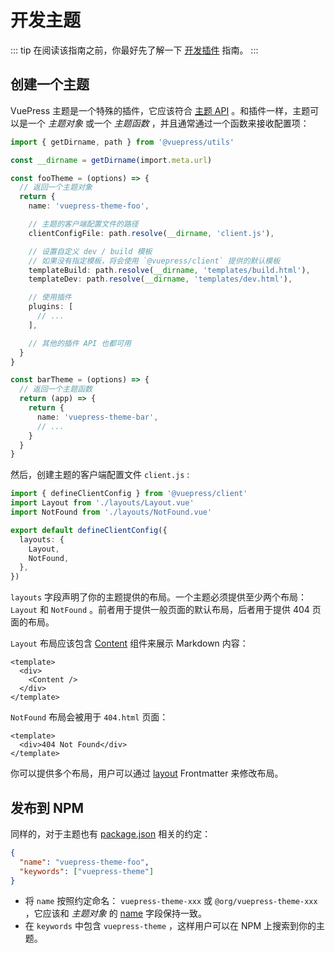 # 开发主题

::: tip
在阅读该指南之前，你最好先了解一下 [开发插件](./plugin.md) 指南。
:::

## 创建一个主题

VuePress 主题是一个特殊的插件，它应该符合 [主题 API](../reference/theme-api.md) 。和插件一样，主题可以是一个 _主题对象_ 或一个 _主题函数_ ，并且通常通过一个函数来接收配置项：

```ts
import { getDirname, path } from '@vuepress/utils'

const __dirname = getDirname(import.meta.url)

const fooTheme = (options) => {
  // 返回一个主题对象
  return {
    name: 'vuepress-theme-foo',

    // 主题的客户端配置文件的路径
    clientConfigFile: path.resolve(__dirname, 'client.js'),

    // 设置自定义 dev / build 模板
    // 如果没有指定模板，将会使用 `@vuepress/client` 提供的默认模板
    templateBuild: path.resolve(__dirname, 'templates/build.html'),
    templateDev: path.resolve(__dirname, 'templates/dev.html'),

    // 使用插件
    plugins: [
      // ...
    ],

    // 其他的插件 API 也都可用
  }
}

const barTheme = (options) => {
  // 返回一个主题函数
  return (app) => {
    return {
      name: 'vuepress-theme-bar',
      // ...
    }
  }
}
```

然后，创建主题的客户端配置文件 `client.js` :

```ts
import { defineClientConfig } from '@vuepress/client'
import Layout from './layouts/Layout.vue'
import NotFound from './layouts/NotFound.vue'

export default defineClientConfig({
  layouts: {
    Layout,
    NotFound,
  },
})
```

`layouts` 字段声明了你的主题提供的布局。一个主题必须提供至少两个布局：`Layout` 和 `NotFound` 。前者用于提供一般页面的默认布局，后者用于提供 404 页面的布局。

`Layout` 布局应该包含 [Content](../reference/components.md#content) 组件来展示 Markdown 内容：

```vue
<template>
  <div>
    <Content />
  </div>
</template>
```

`NotFound` 布局会被用于 `404.html` 页面：

```vue
<template>
  <div>404 Not Found</div>
</template>
```

你可以提供多个布局，用户可以通过 [layout](../reference/frontmatter.md#layout) Frontmatter 来修改布局。

## 发布到 NPM

同样的，对于主题也有 [package.json](https://docs.npmjs.com/cli/v8/configuring-npm/package-json) 相关的约定：

```json
{
  "name": "vuepress-theme-foo",
  "keywords": ["vuepress-theme"]
}
```

- 将 `name` 按照约定命名： `vuepress-theme-xxx` 或 `@org/vuepress-theme-xxx` ，它应该和 _主题对象_ 的 [name](../reference/theme-api.md#name) 字段保持一致。
- 在 `keywords` 中包含 `vuepress-theme` ，这样用户可以在 NPM 上搜索到你的主题。

